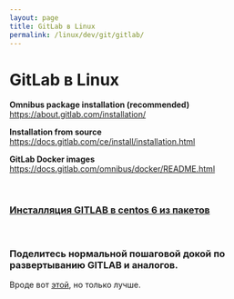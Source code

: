 ```yaml
---
layout: page
title: GitLab в Linux
permalink: /linux/dev/git/gitlab/
---
```


# GitLab в Linux


**Omnibus package installation (recommended)**  
https://about.gitlab.com/installation/


**Installation from source**  
https://docs.gitlab.com/ce/install/installation.html


**GitLab Docker images**  
https://docs.gitlab.com/omnibus/docker/README.html


<br/>

### [Инсталляция GITLAB в centos 6 из пакетов](/linux/dev/git/gitlab/centos/6/)


<br/>

### Поделитесь нормальной пошаговой докой по развертыванию GITLAB и аналогов.

Вроде вот [этой](https://github.com/sysadm-ru/gitlab-recipes/tree/master/install/centos), но только лучше.
